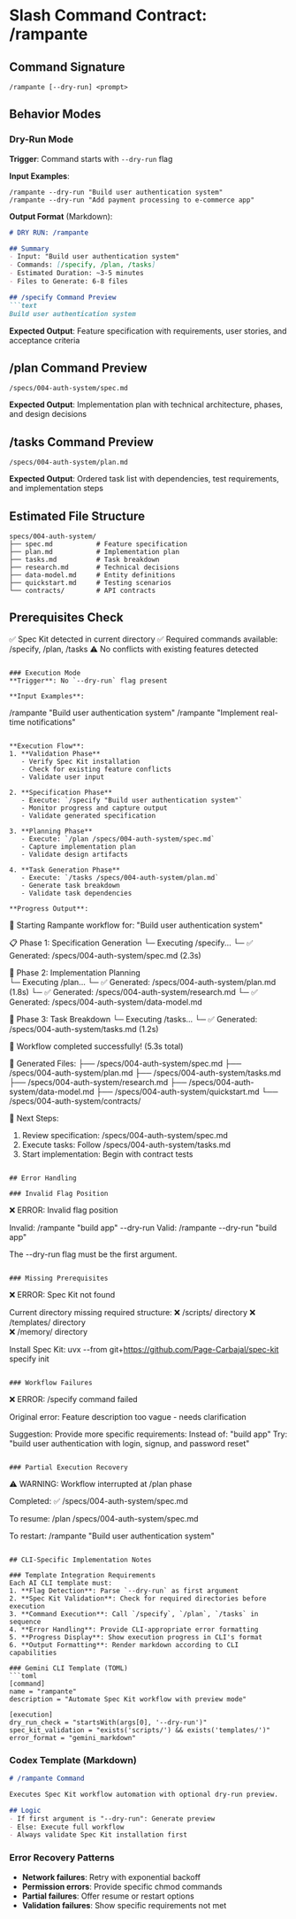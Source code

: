 # Slash Command Contract: /rampante

## Command Signature
```
/rampante [--dry-run] <prompt>
```

## Behavior Modes

### Dry-Run Mode
**Trigger**: Command starts with `--dry-run` flag

**Input Examples**:
```
/rampante --dry-run "Build user authentication system"
/rampante --dry-run "Add payment processing to e-commerce app"
```

**Output Format** (Markdown):
```markdown
# DRY RUN: /rampante

## Summary
- Input: "Build user authentication system"
- Commands: [/specify, /plan, /tasks]
- Estimated Duration: ~3-5 minutes
- Files to Generate: 6-8 files

## /specify Command Preview
```text
Build user authentication system
```
**Expected Output**: Feature specification with requirements, user stories, and acceptance criteria

## /plan Command Preview  
```text
/specs/004-auth-system/spec.md
```
**Expected Output**: Implementation plan with technical architecture, phases, and design decisions

## /tasks Command Preview
```text
/specs/004-auth-system/plan.md
```
**Expected Output**: Ordered task list with dependencies, test requirements, and implementation steps

## Estimated File Structure
```
specs/004-auth-system/
├── spec.md           # Feature specification
├── plan.md           # Implementation plan  
├── tasks.md          # Task breakdown
├── research.md       # Technical decisions
├── data-model.md     # Entity definitions
├── quickstart.md     # Testing scenarios
└── contracts/        # API contracts
```

## Prerequisites Check
✅ Spec Kit detected in current directory
✅ Required commands available: /specify, /plan, /tasks
⚠️  No conflicts with existing features detected
```

### Execution Mode
**Trigger**: No `--dry-run` flag present

**Input Examples**:
```
/rampante "Build user authentication system"
/rampante "Implement real-time notifications"
```

**Execution Flow**:
1. **Validation Phase**
   - Verify Spec Kit installation
   - Check for existing feature conflicts
   - Validate user input

2. **Specification Phase** 
   - Execute: `/specify "Build user authentication system"`
   - Monitor progress and capture output
   - Validate generated specification

3. **Planning Phase**
   - Execute: `/plan /specs/004-auth-system/spec.md`
   - Capture implementation plan
   - Validate design artifacts

4. **Task Generation Phase**
   - Execute: `/tasks /specs/004-auth-system/plan.md`
   - Generate task breakdown
   - Validate task dependencies

**Progress Output**:
```
🚀 Starting Rampante workflow for: "Build user authentication system"

📋 Phase 1: Specification Generation
   └─ Executing /specify...
   └─ ✅ Generated: /specs/004-auth-system/spec.md (2.3s)

🔧 Phase 2: Implementation Planning  
   └─ Executing /plan...
   └─ ✅ Generated: /specs/004-auth-system/plan.md (1.8s)
   └─ ✅ Generated: /specs/004-auth-system/research.md
   └─ ✅ Generated: /specs/004-auth-system/data-model.md

📝 Phase 3: Task Breakdown
   └─ Executing /tasks...
   └─ ✅ Generated: /specs/004-auth-system/tasks.md (1.2s)

🎉 Workflow completed successfully! (5.3s total)

📂 Generated Files:
   ├── /specs/004-auth-system/spec.md
   ├── /specs/004-auth-system/plan.md
   ├── /specs/004-auth-system/tasks.md
   ├── /specs/004-auth-system/research.md
   ├── /specs/004-auth-system/data-model.md
   ├── /specs/004-auth-system/quickstart.md
   └── /specs/004-auth-system/contracts/

🚀 Next Steps:
   1. Review specification: /specs/004-auth-system/spec.md
   2. Execute tasks: Follow /specs/004-auth-system/tasks.md
   3. Start implementation: Begin with contract tests
```

## Error Handling

### Invalid Flag Position
```
❌ ERROR: Invalid flag position

  Invalid: /rampante "build app" --dry-run
  Valid:   /rampante --dry-run "build app"

The --dry-run flag must be the first argument.
```

### Missing Prerequisites  
```
❌ ERROR: Spec Kit not found

Current directory missing required structure:
  ❌ /scripts/ directory
  ❌ /templates/ directory  
  ❌ /memory/ directory

Install Spec Kit:
  uvx --from git+https://github.com/Page-Carbajal/spec-kit specify init <project>
```

### Workflow Failures
```
❌ ERROR: /specify command failed

Original error: Feature description too vague - needs clarification

Suggestion: Provide more specific requirements:
  Instead of: "build app"
  Try: "build user authentication with login, signup, and password reset"
```

### Partial Execution Recovery
```
⚠️  WARNING: Workflow interrupted at /plan phase

Completed:
  ✅ /specs/004-auth-system/spec.md

To resume:
  /plan /specs/004-auth-system/spec.md
  
To restart:
  /rampante "Build user authentication system"
```

## CLI-Specific Implementation Notes

### Template Integration Requirements
Each AI CLI template must:
1. **Flag Detection**: Parse `--dry-run` as first argument
2. **Spec Kit Validation**: Check for required directories before execution  
3. **Command Execution**: Call `/specify`, `/plan`, `/tasks` in sequence
4. **Error Handling**: Provide CLI-appropriate error formatting
5. **Progress Display**: Show execution progress in CLI's format
6. **Output Formatting**: Render markdown according to CLI capabilities

### Gemini CLI Template (TOML)
```toml
[command]
name = "rampante"
description = "Automate Spec Kit workflow with preview mode"

[execution]
dry_run_check = "startsWith(args[0], '--dry-run')"
spec_kit_validation = "exists('scripts/') && exists('templates/')"
error_format = "gemini_markdown"
```

### Codex Template (Markdown)
```markdown
# /rampante Command

Executes Spec Kit workflow automation with optional dry-run preview.

## Logic
- If first argument is "--dry-run": Generate preview
- Else: Execute full workflow
- Always validate Spec Kit installation first
```

### Error Recovery Patterns
- **Network failures**: Retry with exponential backoff
- **Permission errors**: Provide specific chmod commands
- **Partial failures**: Offer resume or restart options
- **Validation failures**: Show specific requirements not met